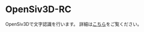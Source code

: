 # OpenSiv3D-RC
OpenSiv3Dで文字認識を行います。
詳細は[こちら](https://qiita.com/polyester-CTRL/items/82f6fb2c1319c772814f)をご覧ください。

